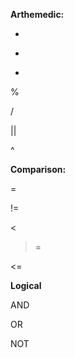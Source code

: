 **Arthemedic:**           

+                                   

-                              

*

%

/

||

^

**Comparison:**

=       

!=

>

<

>=

<=

**Logical**

AND

OR

NOT
